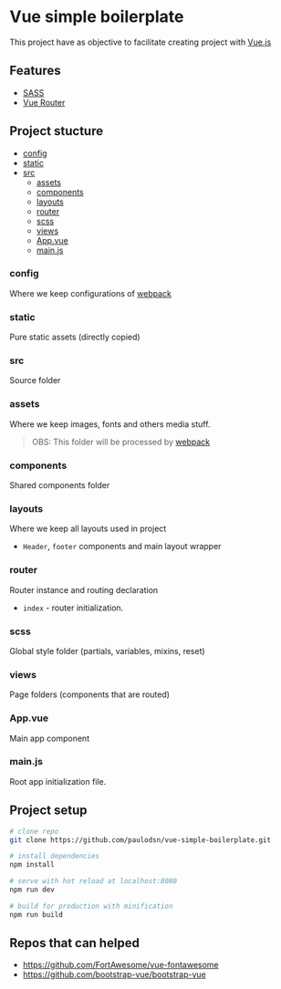 # Vue simple boilerplate
This project have as objective to facilitate creating project with [Vue.js](https://vuejs.org/)

## Features
- [SASS](https://sass-lang.com)
- [Vue Router](https://router.vuejs.org)

## Project stucture
- [config](#config)
- [static](#static)
- [src](#src)
    - [assets](#assets)
    - [components](#components)
    - [layouts](#layouts)
    - [router](#router)
    - [scss](#scss)
    - [views](#views)
    - [App.vue](#App.vue)
    - [main.js](#main.js)

### config
Where we keep configurations of [webpack](https://webpack.js.org/)

### static
Pure static assets (directly copied)

### src
Source folder

### assets
Where we keep images, fonts and others media stuff. 
> OBS: This folder will be processed by [webpack](https://webpack.js.org/)

### components
Shared components folder

### layouts
Where we keep all layouts used in project
- `Header`, `footer` components and main layout wrapper

### router
Router instance and routing declaration
- `index` - router initialization.

### scss
Global style folder (partials, variables, mixins, reset)

### views
Page folders (components that are routed)

### App.vue
Main app component

### main.js
Root app initialization file.

## Project setup

``` bash
# clone repo
git clone https://github.com/paulodsn/vue-simple-boilerplate.git

# install dependencies
npm install

# serve with hot reload at localhost:8080
npm run dev

# build for production with minification
npm run build
```

## Repos that can helped
- https://github.com/FortAwesome/vue-fontawesome
- https://github.com/bootstrap-vue/bootstrap-vue 
